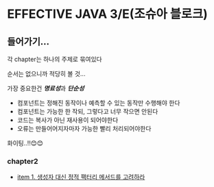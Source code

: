 # EFFECTIVE JAVA 3/E(조슈아 블로크)


## 들어가기...

각 chapter는 하나의 주제로 묶여있다

순서는 없으니까 적당히 볼 것...

가장 중요한건 ***명료성***과 ***단순성***

- 컴포넌트는 정해진 동작이나 예측할 수 있는 동작만 수행해야 한다
- 컴포넌트는 가능한 한 작되, 그렇다고 너무 작으면 안된다
- 코드는 복사가 아닌 재사용이 되어야한다
- 오류는 만들어어지자마자 가능한 빨리 처리되어야한다

화이팅..!!😊😊

### chapter2
- [item 1. 생성자 대신 정적 팩터리 메서드를 고려하라](/src/main/chapter2/item1)